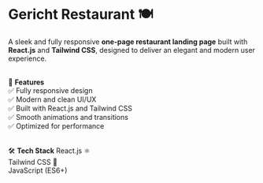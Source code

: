 # Gericht Restaurant 🍽️ <br>
A sleek and fully responsive **one-page restaurant landing page** built with **React.js** and **Tailwind CSS**, designed to deliver an elegant and modern user experience.<br><br>

📌 **Features** <br>
✅ Fully responsive design <br>
✅ Modern and clean UI/UX <br>
✅ Built with React.js and Tailwind CSS <br>
✅ Smooth animations and transitions <br>
✅ Optimized for performance <br><br>

🛠 **Tech Stack**
React.js ⚛️ <br>
Tailwind CSS 🎨 <br>
JavaScript (ES6+) <br>
